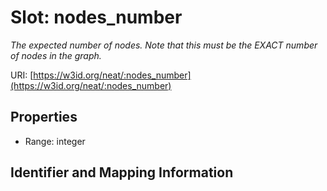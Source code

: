 # Slot: nodes_number
_The expected number of nodes. Note that this must be the EXACT number of nodes in the graph._


URI: [https://w3id.org/neat/:nodes_number](https://w3id.org/neat/:nodes_number)



<!-- no inheritance hierarchy -->


## Properties

 * Range: integer



## Identifier and Mapping Information





